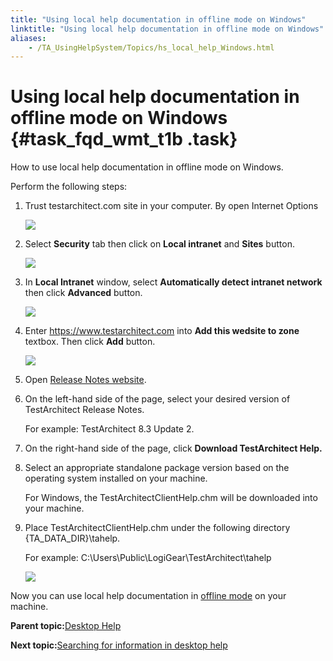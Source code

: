 ```yaml
--- 
title: "Using local help documentation in offline mode on Windows"
linktitle: "Using local help documentation in offline mode on Windows"
aliases: 
    - /TA_UsingHelpSystem/Topics/hs_local_help_Windows.html
---
```

# Using local help documentation in offline mode on Windows {#task_fqd_wmt_t1b .task}

How to use local help documentation in offline mode on Windows.

Perform the following steps:

1.  Trust testarchitect.com site in your computer. By open Internet Options

    ![](../Images/troubleshoot1.png)

2.  Select **Security** tab then click on **Local intranet** and **Sites** button.

    ![](../Images/troubleshoot2.png)

3.  In **Local Intranet** window, select **Automatically detect intranet network** then click **Advanced** button.

    ![](../Images/troubleshoot3.png)

4.  Enter https://www.testarchitect.com into **Add this wedsite to zone** textbox. Then click **Add** button.

    ![](../Images/troubleshoot4.png)

5.  Open [Release Notes website](https://www.testarchitect.com/support/documentation/release-notes).

6.  On the left-hand side of the page, select your desired version of TestArchitect Release Notes.

    For example: TestArchitect 8.3 Update 2.

7.  On the right-hand side of the page, click **Download TestArchitect Help.**

8.  Select an appropriate standalone package version based on the operating system installed on your machine.

    For Windows, the TestArchitectClientHelp.chm will be downloaded into your machine.

9.  Place TestArchitectClientHelp.chm under the following directory \{TA\_DATA\_DIR\}\\tahelp.

    For example: C:\\Users\\Public\\LogiGear\\TestArchitect\\tahelp

    ![](../Images/chm_directory_structure.png)


Now you can use local help documentation in [offline mode](../../TA_Help/Topics/Additional_features_preferences.md#li.Use_online_help) on your machine.

**Parent topic:**[Desktop Help](../../TA_UsingHelpSystem/Topics/hs_CHM.html)

**Next topic:**[Searching for information in desktop help](../../TA_UsingHelpSystem/Topics/hs_CHM_search.html)

